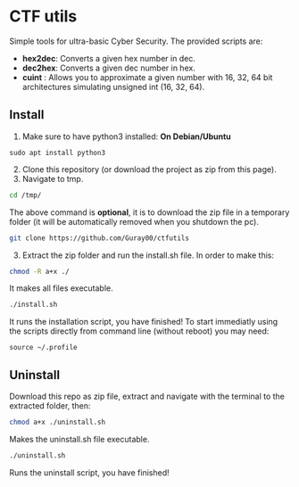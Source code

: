 # CTF utils
Simple tools for ultra-basic Cyber Security. The provided scripts are:
* **hex2dec**: Converts a given hex number in dec.
* **dec2hex**: Converts a given dec number in hex.
* **cuint** : Allows you to approximate a given number with 16, 32, 64 bit architectures simulating unsigned int (16, 32, 64).


## Install
1. Make sure to have python3 installed: 
**On Debian/Ubuntu** 
```
sudo apt install python3
```

2. Clone this repository (or download the project as zip from this page). 
3. Navigate to tmp.
```bash
cd /tmp/
```
The above command is **optional**, it is to download the zip file in a temporary folder (it will be automatically removed when you    shutdown the pc).
```bash
git clone https://github.com/Guray00/ctfutils
``` 
3. Extract the zip folder and run the install.sh file. In order to make this: 
```bash
chmod -R a+x ./
```
It makes all files executable.
```bash
./install.sh
```
It runs the installation script, you have finished! To start immediatly using the scripts directly from command line (without reboot) you may need:

```
source ~/.profile
```

## Uninstall
Download this repo as zip file, extract and navigate with the terminal to the extracted folder, then:

```bash
chmod a+x ./uninstall.sh
```
Makes the uninstall.sh file executable.

```bash
./uninstall.sh
```
Runs the uninstall script, you have finished!

